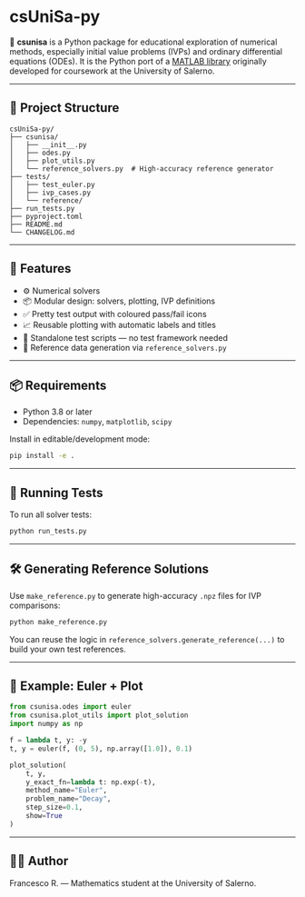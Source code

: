 # csUniSa-py

📘 **csunisa** is a Python package for educational exploration of numerical methods, especially initial value problems (IVPs) and ordinary differential equations (ODEs). It is the Python port of a [MATLAB library](https://github.com/rumix-cmf/csUniSa/tree/main) originally developed for coursework at the University of Salerno.

---

## 📂 Project Structure

```
csUniSa-py/
├── csunisa/
│   ├── __init__.py
│   ├── odes.py
│   ├── plot_utils.py
│   └── reference_solvers.py  # High-accuracy reference generator
├── tests/
│   ├── test_euler.py
│   ├── ivp_cases.py
│   └── reference/
├── run_tests.py
├── pyproject.toml
├── README.md
└── CHANGELOG.md
```

---

## 🚀 Features

- ⚙️ Numerical solvers
- 📦 Modular design: solvers, plotting, IVP definitions
- ✅ Pretty test output with coloured pass/fail icons
- 📈 Reusable plotting with automatic labels and titles
- 🧪 Standalone test scripts — no test framework needed
- 📐 Reference data generation via `reference_solvers.py`

---

## 📦 Requirements

- Python 3.8 or later
- Dependencies: `numpy`, `matplotlib`, `scipy`

Install in editable/development mode:

```bash
pip install -e .
```

---

## 🧪 Running Tests

To run all solver tests:

```bash
python run_tests.py
```

---

## 🛠️ Generating Reference Solutions

Use `make_reference.py` to generate high-accuracy `.npz` files for IVP comparisons:

```bash
python make_reference.py
```

You can reuse the logic in `reference_solvers.generate_reference(...)` to build your own test references.

---

## 📜 Example: Euler + Plot

```python
from csunisa.odes import euler
from csunisa.plot_utils import plot_solution
import numpy as np

f = lambda t, y: -y
t, y = euler(f, (0, 5), np.array([1.0]), 0.1)

plot_solution(
    t, y,
    y_exact_fn=lambda t: np.exp(-t),
    method_name="Euler",
    problem_name="Decay",
    step_size=0.1,
    show=True
)
```

---

## 🧑‍💻 Author

Francesco R. — Mathematics student at the University of Salerno.
